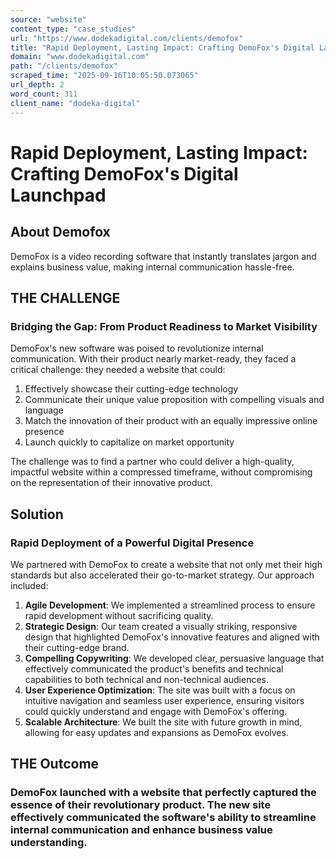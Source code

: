 ```yaml
---
source: "website"
content_type: "case_studies"
url: "https://www.dodekadigital.com/clients/demofox"
title: "Rapid Deployment, Lasting Impact: Crafting DemoFox's Digital Launchpad"
domain: "www.dodekadigital.com"
path: "/clients/demofox"
scraped_time: "2025-09-16T10:05:50.073065"
url_depth: 2
word_count: 311
client_name: "dodeka-digital"
---
```


# Rapid Deployment, Lasting Impact: Crafting DemoFox's Digital Launchpad

## About Demofox

DemoFox is a video recording software that instantly translates jargon and explains business value, making internal communication hassle-free.

## THE CHALLENGE

### Bridging the Gap: From Product Readiness to Market Visibility

DemoFox's new software was poised to revolutionize internal communication. With their product nearly market-ready, they faced a critical challenge: they needed a website that could:

1.  Effectively showcase their cutting-edge technology  
2.  Communicate their unique value proposition with compelling visuals and language  
3.  Match the innovation of their product with an equally impressive online presence  
4.  Launch quickly to capitalize on market opportunity  

The challenge was to find a partner who could deliver a high-quality, impactful website within a compressed timeframe, without compromising on the representation of their innovative product.

## Solution

### Rapid Deployment of a Powerful Digital Presence

We partnered with DemoFox to create a website that not only met their high standards but also accelerated their go-to-market strategy. Our approach included:

1.  **Agile Development**: We implemented a streamlined process to ensure rapid development without sacrificing quality.  
2.  **Strategic Design**: Our team created a visually striking, responsive design that highlighted DemoFox's innovative features and aligned with their cutting-edge brand.  
3.  **Compelling Copywriting**: We developed clear, persuasive language that effectively communicated the product's benefits and technical capabilities to both technical and non-technical audiences.  
4.  **User Experience Optimization**: The site was built with a focus on intuitive navigation and seamless user experience, ensuring visitors could quickly understand and engage with DemoFox's offering.  
5.  **Scalable Architecture**: We built the site with future growth in mind, allowing for easy updates and expansions as DemoFox evolves.

## THE Outcome

### DemoFox launched with a website that perfectly captured the essence of their revolutionary product. The new site effectively communicated the software's ability to streamline internal communication and enhance business value understanding.